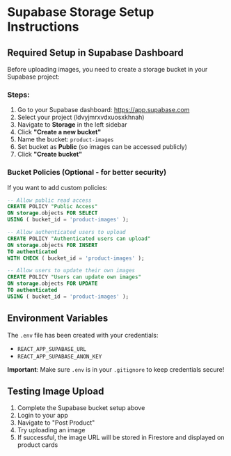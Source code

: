 # Supabase Storage Setup Instructions

## Required Setup in Supabase Dashboard

Before uploading images, you need to create a storage bucket in your Supabase project:

### Steps:

1. Go to your Supabase dashboard: https://app.supabase.com
2. Select your project (ldvyjmrxvdxuosxkhnah)
3. Navigate to **Storage** in the left sidebar
4. Click **"Create a new bucket"**
5. Name the bucket: `product-images`
6. Set bucket as **Public** (so images can be accessed publicly)
7. Click **"Create bucket"**

### Bucket Policies (Optional - for better security)

If you want to add custom policies:

```sql
-- Allow public read access
CREATE POLICY "Public Access"
ON storage.objects FOR SELECT
USING ( bucket_id = 'product-images' );

-- Allow authenticated users to upload
CREATE POLICY "Authenticated users can upload"
ON storage.objects FOR INSERT
TO authenticated
WITH CHECK ( bucket_id = 'product-images' );

-- Allow users to update their own images
CREATE POLICY "Users can update own images"
ON storage.objects FOR UPDATE
TO authenticated
USING ( bucket_id = 'product-images' );
```

## Environment Variables

The `.env` file has been created with your credentials:
- `REACT_APP_SUPABASE_URL`
- `REACT_APP_SUPABASE_ANON_KEY`

**Important**: Make sure `.env` is in your `.gitignore` to keep credentials secure!

## Testing Image Upload

1. Complete the Supabase bucket setup above
2. Login to your app
3. Navigate to "Post Product"
4. Try uploading an image
5. If successful, the image URL will be stored in Firestore and displayed on product cards
